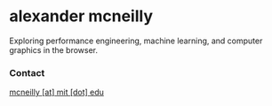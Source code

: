 # alexander mcneilly

Exploring performance engineering, machine learning, and computer graphics in the browser.

### Contact

[mcneilly [at] mit [dot] edu](mailto:mcneilly@mit.edu)
